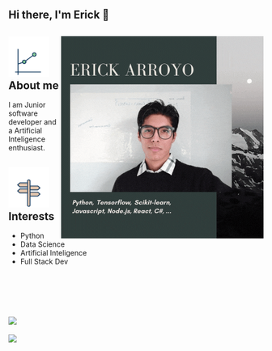 ## Hi there, I'm Erick 👋
<div>
    <img align="right" src="./Github-Profile-Me.gif"/>
    <h2>
        <img src="./animat-linechart-color-s.gif" height="80px"/>
        About me
    </h2>
    <p>I am Junior software developer and a Artificial Inteligence enthusiast.</p>
    <h2>
        <img src="./animat-sign-post-color-s.gif" height="80px"/>
        Interests
    </h2>
    <ul>
        <li>Python</li>
        <li>Data Science</li>
        <li>Artificial Inteligence</li>
        <li>Full Stack Dev</li>
    </ul>
</div>
<a href="https://github.com/anuraghazra/github-readme-stats">
<br><br><br><br><br>
<img align="center" src="https://github-readme-stats.vercel.app/api?username=erick-incs&show_icons=true&theme=tokyonight" />
</a>
<br><br>
<a href="https://github.com/anuraghazra/convoychat">
  <img align="center" src="https://github-readme-stats.vercel.app/api/top-langs/?username=erick-incs&layout=compact&langs_count=6&theme=tokyonight" />
</a>


<!--
**Erick-INCS/Erick-INCS** is a ✨ _special_ ✨ repository because its `README.md` (this file) appears on your GitHub profile.

Here are some ideas to get you started:

- 🔭 I’m currently working on ...
- 🌱 I’m currently learning ...
- 👯 I’m looking to collaborate on ...
- 🤔 I’m looking for help with ...
- 💬 Ask me about ...
- 📫 How to reach me: ...
- 😄 Pronouns: ...
- ⚡ Fun fact: ...
-->
